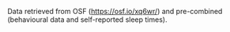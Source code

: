 Data retrieved from OSF (https://osf.io/xq6wr/) and pre-combined (behavioural data and self-reported sleep times).